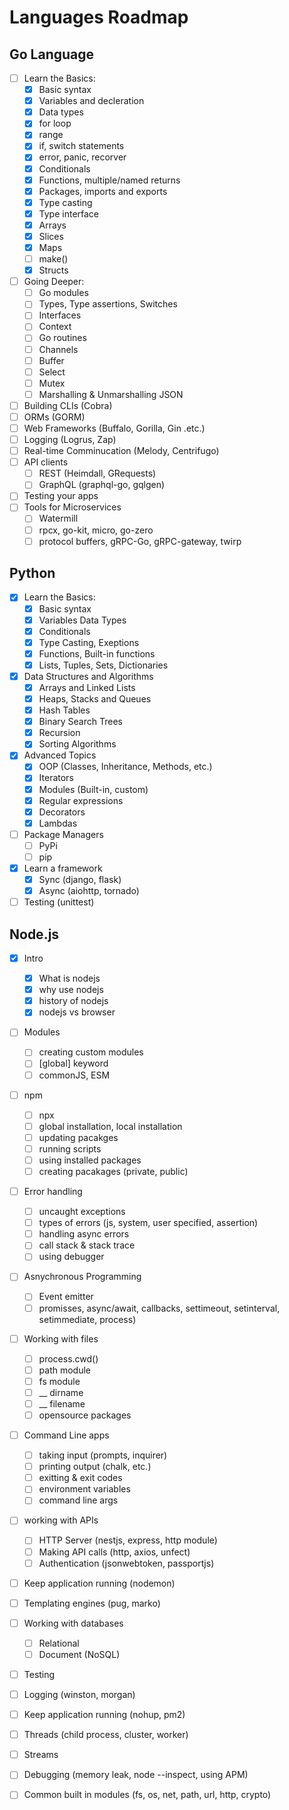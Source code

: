 
# Languages Roadmap

## Go Language

- [ ] Learn the Basics:
  - [x] Basic syntax
  - [x] Variables and decleration
  - [x] Data types
  - [x] for loop
  - [x] range
  - [x] if, switch statements
  - [x] error, panic, recorver
  - [x] Conditionals
  - [x] Functions, multiple/named returns
  - [x] Packages, imports and exports
  - [x] Type casting
  - [x] Type interface
  - [x] Arrays
  - [x] Slices 
  - [x] Maps
  - [ ] make()
  - [x] Structs
- [ ] Going Deeper:
   - [ ] Go modules
   - [ ] Types, Type assertions, Switches
   - [ ] Interfaces
   - [ ] Context
   - [ ] Go routines
   - [ ] Channels
   - [ ] Buffer
   - [ ] Select
   - [ ] Mutex
   - [ ] Marshalling & Unmarshalling JSON
- [ ] Building CLIs (Cobra)
- [ ] ORMs (GORM)
- [ ] Web Frameworks (Buffalo, Gorilla, Gin .etc.)
- [ ] Logging (Logrus, Zap)
- [ ] Real-time Comminucation (Melody, Centrifugo)
- [ ] API clients
  - [ ] REST (Heimdall, GRequests)
  - [ ] GraphQL (graphql-go, gqlgen)
- [ ] Testing your apps
- [ ] Tools for Microservices
  - [ ] Watermill
  - [ ] rpcx, go-kit, micro, go-zero
  - [ ] protocol buffers, gRPC-Go, gRPC-gateway, twirp

## Python

- [x] Learn the Basics:
  - [x] Basic syntax
  - [x] Variables Data Types
  - [x] Conditionals
  - [x] Type Casting, Exeptions
  - [x] Functions, Built-in functions
  - [x] Lists, Tuples, Sets, Dictionaries
- [x] Data Structures and Algorithms
  - [x] Arrays and Linked Lists
  - [x] Heaps, Stacks and Queues
  - [x] Hash Tables
  - [x] Binary Search Trees
  - [x] Recursion
  - [x] Sorting Algorithms
- [x] Advanced Topics
  - [x] OOP (Classes, Inheritance, Methods, etc.)
  - [x] Iterators
  - [x] Modules (Built-in, custom)
  - [x] Regular expressions
  - [x] Decorators
  - [x] Lambdas
- [ ] Package Managers
  - [ ] PyPi
  - [ ] pip
- [x] Learn a framework 
  - [x] Sync (django, flask)
  - [x] Async (aiohttp, tornado)
- [ ] Testing (unittest)

## Node.js

- [x] Intro
  - [x] What is nodejs
  - [x] why use nodejs
  - [x] history of nodejs
  - [x] nodejs vs browser
- [ ] Modules
  - [ ] creating custom modules
  - [ ] [global] keyword
  - [ ] commonJS, ESM
- [ ] npm
  - [ ] npx
  - [ ] global installation, local installation
  - [ ] updating pacakges
  - [ ] running scripts
  - [ ] using installed packages
  - [ ] creating pacakages (private, public)
- [ ] Error handling
  - [ ] uncaught exceptions
  - [ ] types of errors (js, system, user specified, assertion)
  - [ ] handling async errors
  - [ ] call stack & stack trace
  - [ ] using debugger
- [ ] Asnychronous Programming
  - [ ] Event emitter
  - [ ] promisses, async/await, callbacks, settimeout, setinterval, setimmediate, process)
- [ ] Working with files
  - [ ] process.cwd()
  - [ ] path module
  - [ ] fs module
  - [ ] __ dirname
  - [ ] __ filename
  - [ ] opensource packages
- [ ] Command Line apps
  - [ ] taking input (prompts, inquirer)
  - [ ] printing output (chalk, etc.)
  - [ ] exitting & exit codes
  - [ ] environment variables
  - [ ] command line args
- [ ] working with APIs
  - [ ] HTTP Server (nestjs, express, http module)
  - [ ] Making API calls (http, axios, unfect)
  - [ ] Authentication (jsonwebtoken, passportjs)
- [ ] Keep application running (nodemon)
- [ ] Templating engines (pug, marko)
- [ ] Working with databases
  - [ ] Relational
  - [ ] Document (NoSQL)
- [ ] Testing
- [ ] Logging (winston, morgan)
- [ ] Keep application running (nohup, pm2)
- [ ] Threads (child process, cluster, worker)
- [ ] Streams
- [ ] Debugging (memory leak, node --inspect, using APM)
- [ ] Common built in modules (fs, os, net, path, url, http, crypto)

